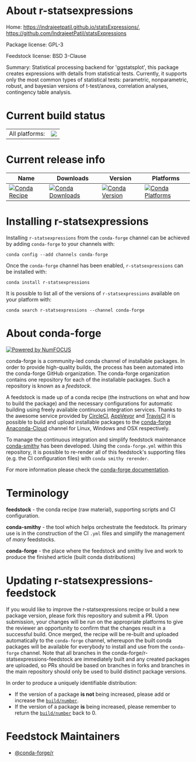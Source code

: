 About r-statsexpressions
========================

Home: https://indrajeetpatil.github.io/statsExpressions/, https://github.com/IndrajeetPatil/statsExpressions

Package license: GPL-3

Feedstock license: BSD 3-Clause

Summary: Statistical processing backend for 'ggstatsplot', this package creates expressions with details from statistical tests. Currently, it supports only the most common types of statistical tests: parametric, nonparametric, robust, and bayesian versions of t-test/anova, correlation analyses, contingency table analysis.



Current build status
====================


<table><tr><td>All platforms:</td>
    <td>
      <a href="https://dev.azure.com/conda-forge/feedstock-builds/_build/latest?definitionId=7811&branchName=master">
        <img src="https://dev.azure.com/conda-forge/feedstock-builds/_apis/build/status/r-statsexpressions-feedstock?branchName=master">
      </a>
    </td>
  </tr>
</table>

Current release info
====================

| Name | Downloads | Version | Platforms |
| --- | --- | --- | --- |
| [![Conda Recipe](https://img.shields.io/badge/recipe-r--statsexpressions-green.svg)](https://anaconda.org/conda-forge/r-statsexpressions) | [![Conda Downloads](https://img.shields.io/conda/dn/conda-forge/r-statsexpressions.svg)](https://anaconda.org/conda-forge/r-statsexpressions) | [![Conda Version](https://img.shields.io/conda/vn/conda-forge/r-statsexpressions.svg)](https://anaconda.org/conda-forge/r-statsexpressions) | [![Conda Platforms](https://img.shields.io/conda/pn/conda-forge/r-statsexpressions.svg)](https://anaconda.org/conda-forge/r-statsexpressions) |

Installing r-statsexpressions
=============================

Installing `r-statsexpressions` from the `conda-forge` channel can be achieved by adding `conda-forge` to your channels with:

```
conda config --add channels conda-forge
```

Once the `conda-forge` channel has been enabled, `r-statsexpressions` can be installed with:

```
conda install r-statsexpressions
```

It is possible to list all of the versions of `r-statsexpressions` available on your platform with:

```
conda search r-statsexpressions --channel conda-forge
```


About conda-forge
=================

[![Powered by NumFOCUS](https://img.shields.io/badge/powered%20by-NumFOCUS-orange.svg?style=flat&colorA=E1523D&colorB=007D8A)](http://numfocus.org)

conda-forge is a community-led conda channel of installable packages.
In order to provide high-quality builds, the process has been automated into the
conda-forge GitHub organization. The conda-forge organization contains one repository
for each of the installable packages. Such a repository is known as a *feedstock*.

A feedstock is made up of a conda recipe (the instructions on what and how to build
the package) and the necessary configurations for automatic building using freely
available continuous integration services. Thanks to the awesome service provided by
[CircleCI](https://circleci.com/), [AppVeyor](https://www.appveyor.com/)
and [TravisCI](https://travis-ci.com/) it is possible to build and upload installable
packages to the [conda-forge](https://anaconda.org/conda-forge)
[Anaconda-Cloud](https://anaconda.org/) channel for Linux, Windows and OSX respectively.

To manage the continuous integration and simplify feedstock maintenance
[conda-smithy](https://github.com/conda-forge/conda-smithy) has been developed.
Using the ``conda-forge.yml`` within this repository, it is possible to re-render all of
this feedstock's supporting files (e.g. the CI configuration files) with ``conda smithy rerender``.

For more information please check the [conda-forge documentation](https://conda-forge.org/docs/).

Terminology
===========

**feedstock** - the conda recipe (raw material), supporting scripts and CI configuration.

**conda-smithy** - the tool which helps orchestrate the feedstock.
                   Its primary use is in the construction of the CI ``.yml`` files
                   and simplify the management of *many* feedstocks.

**conda-forge** - the place where the feedstock and smithy live and work to
                  produce the finished article (built conda distributions)


Updating r-statsexpressions-feedstock
=====================================

If you would like to improve the r-statsexpressions recipe or build a new
package version, please fork this repository and submit a PR. Upon submission,
your changes will be run on the appropriate platforms to give the reviewer an
opportunity to confirm that the changes result in a successful build. Once
merged, the recipe will be re-built and uploaded automatically to the
`conda-forge` channel, whereupon the built conda packages will be available for
everybody to install and use from the `conda-forge` channel.
Note that all branches in the conda-forge/r-statsexpressions-feedstock are
immediately built and any created packages are uploaded, so PRs should be based
on branches in forks and branches in the main repository should only be used to
build distinct package versions.

In order to produce a uniquely identifiable distribution:
 * If the version of a package **is not** being increased, please add or increase
   the [``build/number``](https://conda.io/docs/user-guide/tasks/build-packages/define-metadata.html#build-number-and-string).
 * If the version of a package **is** being increased, please remember to return
   the [``build/number``](https://conda.io/docs/user-guide/tasks/build-packages/define-metadata.html#build-number-and-string)
   back to 0.

Feedstock Maintainers
=====================

* [@conda-forge/r](https://github.com/conda-forge/r/)

